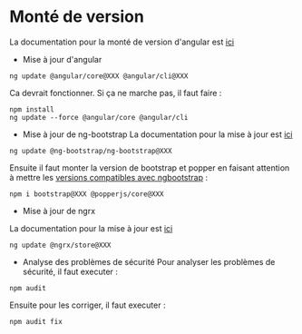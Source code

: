 # Monté de version

La documentation pour la monté de version d'angular est [ici](https://update.angular.io/)

* Mise à jour d'angular
```shell
ng update @angular/core@XXX @angular/cli@XXX
```
Ca devrait fonctionner. Si ça ne marche pas, il faut faire :
```shell
npm install
ng update --force @angular/core @angular/cli
```

* Mise à jour de ng-bootstrap
La documentation pour la mise à jour est [ici](https://ng-bootstrap.github.io/#/getting-started)
```shell
ng update @ng-bootstrap/ng-bootstrap@XXX
```
Ensuite il faut monter la version de bootstrap et popper en faisant attention à mettre les [versions compatibles avec ngbootstrap](https://ng-bootstrap.github.io/#/getting-started) :
```shell
npm i bootstrap@XXX @popperjs/core@XXX
```

* Mise à jour de ngrx

La documentation pour la mise à jour est [ici](https://ngrx.io/guide/migration/v15)
```shell
ng update @ngrx/store@XXX
```

* Analyse des problèmes de sécurité
Pour analyser les problèmes de sécurité, il faut executer :
```shell
npm audit
```

Ensuite pour les corriger, il faut executer :
```shell
npm audit fix
```


